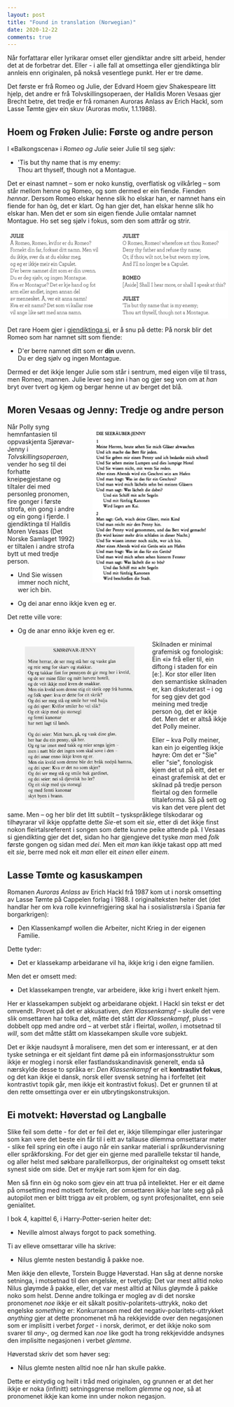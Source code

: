 ```yaml
---
layout: post
title: "Found in translation (Norwegian)"
date: 2020-12-22
comments: true
---
```

<style>
  ol {
  margin-left: 0;
  padding-left: 0;
}
ol li {
  display: block;
  margin-bottom: .4em;
  margin-left: 2em;
}
ol li::before {
  display: inline-block;
  content: "(" counter(item) ") ";
  counter-increment: item;
  width: 2em;
  margin-left: -2em;
}
figcaption {
    color: #333;
    text-align: center;
    font-family: Optima, Candara, Calibri, Arial, sans-serif;
    font-size: .8em;
  line-height: 1.2em;
}	
  .zoom:hover {
  -ms-transform: scale(3); /* IE 9 */
  -webkit-transform: scale(3); /* Safari 3-8 */
  transform: scale(2); 
  transform-origin: 100% 0%;
}
  .small {
  font-variant: small-caps;
}
</style>

<div class="ingress">
<p>Når forfattarar eller lyrikarar omset eller gjendiktar andre sitt arbeid, hender det at de forbetrar det. Eller - i alle fall at omsettinga eller gjendiktinga blir annleis enn originalen, på nokså vesentlege punkt. Her er tre døme.</p></div> 

<p>Det første er frå Romeo og Julie, der Edvard Hoem gjev Shakespeare litt hjelp, det andre er frå Tolvskillingsoperaen, der Halldis Moren Vesaas gjer Brecht betre, det tredje er frå romanen Auroras Anlass av Erich Hackl, som Lasse Tømte gjev ein skuv (Auroras motiv, 1.1.1988).</p>

<h2 style="margin-top: 1.5em">Hoem og Frøken Julie: Første og andre person</h2>
<p>I &laquo;Balkongscena&raquo; i <i>Romeo og Julie</i> seier Julie til seg sjølv:</p>
<ul><li>
'Tis but thy name that is my enemy:<br/>
Thou art thyself, though not a Montague.
</li></ul>
<p>Det er einast namnet – som er noko kunstig, overflatisk og vilkårleg – som står mellom henne og Romeo, og som dermed er ein fiende. Fienden <i>hennar</i>. Dersom Romeo elskar henne slik ho elskar han, er namnet hans ein fiende for han òg, det er klart. Og han gjer det, han elskar henne slik ho elskar han. Men det er som sin eigen fiende Julie omtalar namnet Montague. Ho set seg sjølv i fokus, som den som attrår og strir.</p>
<div style="marginleft: 20px"><img src="/pics/DNTJuliet.png" style="height: 200px"></div>
<p>Det rare Hoem gjer i <a href="/pdf/DNTJulie.pdf">gjendiktinga si</a>, er å snu på dette: På norsk blir det Romeo som har namnet sitt som fiende:</p>
<ul><li>
D'er berre namnet ditt som er <b>din</b> uvenn.<br/>
Du er deg sjølv og ingen Montague.
</li></ul>
<p>Dermed er det ikkje lenger Julie som står i sentrum, med eigen vilje til trass, men Romeo, mannen. Julie lever seg inn i han og gjer seg von om at <i>han</i> bryt over tvert og kjem og bergar henne ut av berget det blå.
</p>
<h2 style="margin-top: 1.5em">Moren Vesaas og Jenny: Tredje og andre person</h2>
<div style="float:right;"><figure class="rightfig"><div class="zoom"><img style="height:350px;" src="/pics/Jenny.png" /></div></figure></div>
<p>Når Polly syng hemnfantasien til oppvaskjenta Sjørøvar-Jenny i <i>Tolvskillingsoperaen</i>, vender ho seg til dei forhatte kneipegjestane og tiltaler dei med personleg pronomen, fire gonger i første strofa, ein gong i andre og ein gong i fjerde. I gjendiktinga til Halldis Moren Vesaas (Det Norske Samlaget 1992) er tiltalen i andre strofa bytt ut med tredje person.</p>
<ul><li>Und Sie wissen immer noch nicht, wer ich bin.</li></ul>
<ul><li>Og dei anar enno ikkje kven eg er.</li></ul>
<p>Det rette ville vore:</p>
<ul><li>Og de anar enno ikkje kven eg er.</li></ul>
<div style="float:left;"><figure class="leftfig"><div class="zoom"><img style="height:350px;" src="/pics/Jennyn.png" /></div></figure></div>
<p>Skilnaden er minimal grafemisk og fonologisk: Ein &laquo;i&raquo; frå eller til, ein diftong i staden for ein [e:]. Kor stor eller liten den semantiske skilnaden er, kan diskuterast – i og for seg gjev det god meining med tredje person òg, det er ikkje det. Men det er altså ikkje det Polly meiner.</p> <p>Eller – kva Polly meiner, kan ein jo eigentleg ikkje høyre: Om det er "Sie" eller "sie", fonologisk kjem det ut på eitt, det er einast grafemisk at det er skilnad på tredje person fleirtal og den formelle tiltaleforma. Så på sett og vis kan det vere plent det same. Men – og her blir det litt subtilt –  tyskspråklege tilskodarar og tilhøyrarar vil ikkje oppfatte dette <i>Sie</i>-et som eit <i>sie</i>, etter di det ikkje finst nokon fleirtalsreferent i songen som dette kunne peike attende på. I Vesaas si gjendikting gjer det det, sidan ho har gjengjeve det tyske <i>man</i> med <i>folk</i> første gongen og sidan med <i>dei</i>. Men eit <i>man</i> kan ikkje takast opp att med eit <i>sie</i>, berre med nok eit <i>man</i> eller eit <i>einen</i> eller <i>einem</i>.</p>
<h2 style="margin-top: 1.5em">Lasse Tømte og kasuskampen</h2>
<p>Romanen <i>Auroras Anlass</i> av Erich Hackl frå 1987 kom ut i norsk omsetting av Lasse Tømte på Cappelen forlag i 1988. I originalteksten heiter det (det handlar her om kva rolle kvinnefrigjering skal ha i sosialistrørsla i Spania før borgarkrigen):</p>
<ul><li>Den Klassenkampf wollen die Arbeiter, nicht Krieg in der eigenen Familie.</li></ul><p>Dette tyder:</p>
<ul><li>Det er klassekamp arbeidarane vil ha, ikkje krig i den eigne familien.</li></ul>
<p>Men det er omsett med:</p>
<ul><li>Det klassekampen trengte, var arbeidere, ikke krig i hvert enkelt hjem.</li></ul>
<p>Her er klassekampen subjekt og arbeidarane objekt. I Hackl sin tekst er det omvendt. Provet på det er akkusativen, <i>den Klassenkampf</i> – skulle det vere slik omsettaren har tolka det, måtte det stått <i>der Klassenkampf</i>, pluss – dobbelt opp med andre ord – at verbet står i fleirtal, <i>wollen</i>, i motsetnad til <i>will</i>, som det måtte stått om klassekampen skulle vore subjekt.
</p><p>Det er ikkje naudsynt å moralisere, men det som er interessant, er at den tyske setninga er eit sjeldant fint døme på ein informasjonsstruktur som ikkje er mogleg i norsk eller fastlandsskandinavisk generelt, enda så nærskylde desse to språka er: <i>Den Klassenkampf</i> er eit <b>kontrastivt fokus</b>, og det kan ikkje ei dansk, norsk eller svensk setning ha i forfeltet (eit kontrastivt topik går, men ikkje eit kontrastivt fokus). Det er grunnen til at den rette omsettinga over er ein utbrytingskonstruksjon.</p>

<h2 style="margin-top: 1.5em">Ei motvekt: Høverstad og Langballe</h2>
<p>Slike feil som dette - for det er feil det er, ikkje tillempingar eller justeringar som kan vere det beste ein får til i eitt av tallause dilemma omsettarar møter - slike feil spring ein ofte i augo når ein sankar material i språkundervisning eller språkforsking. For det gjer ein gjerne med parallelle tekstar til hande, og aller helst med søkbare parallellkorpus, der originaltekst og omsett tekst synest side om side. Det er mykje rart som kjem for ein dag.</p>
<p>Men så finn ein òg noko som gjev ein att trua på intellektet. Her er eit døme på omsetting med motsett forteikn, der omsettaren ikkje har late seg gå på autopilot men er blitt trigga av eit problem, og synt profesjonalitet, enn seie genialitet.</p>
<p>I bok 4, kapittel 6, i Harry-Potter-serien heiter det:</p>
<ul><li>Neville almost always forgot to pack something.</li></ul>
<p>Ti av elleve omsettarar ville ha skrive:</p>
<ul><li>Nilus glemte nesten bestandig å pakke noe.</li></ul>
<p>Men ikkje den ellevte, Torstein Bugge Høverstad. Han såg at denne norske setninga, i motsetnad til den engelske, er tvetydig: Det var mest alltid noko Nilus gløymde å pakke, eller, det var mest alltid at Nilus gløymde å pakke noko som helst. Denne andre tolkinga er mogleg av di det norske pronomenet <i>noe</i> ikkje er eit såkalt positiv-polaritets-uttrykk, noko det engelske <i>something</i> er: Konkurransen med det negativ-polaritets-uttrykket <i>anything</i> gjer at dette pronomenet må ha rekkjevidde over den negasjonen som er implisitt i verbet <i>forget</i> - i norsk, derimot, er det ikkje noko som svarer til <i>any-</i>, og dermed kan <i>noe</i> like godt ha trong rekkjevidde andsynes den implisitte negasjonen i verbet <i>glemme</i>.</p>
<p>Høverstad skriv det som høver seg:</p>
<ul><li>Nilus glemte nesten alltid noe når han skulle pakke.</li></ul>
<p>Dette er eintydig og heilt i tråd med originalen, og grunnen er at det her ikkje er noka (infinitt) setningsgrense mellom <i>glemme</i> og <i>noe</i>, så at pronomenet ikkje kan kome inn under nokon negasjon.</p>
